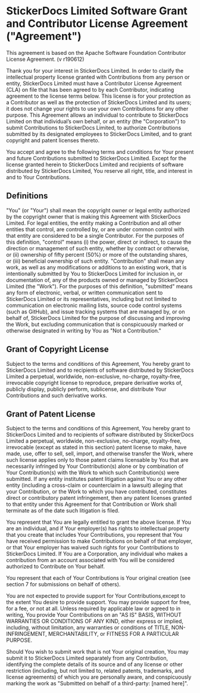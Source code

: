 # StickerDocs Limited Software Grant and Contributor License Agreement ("Agreement")

This agreement is based on the Apache Software Foundation Contributor License Agreement. (v r190612)

Thank you for your interest in StickerDocs Limited. In order to clarify the intellectual property license granted with Contributions from any person or entity, StickerDocs Limited must have a Contributor License Agreement (CLA) on file that has been agreed to by each Contributor, indicating agreement to the license terms below. This license is for your protection as a Contributor as well as the protection of StickerDocs Limited and its users; it does not change your rights to use your own Contributions for any other purpose. This Agreement allows an individual to contribute to StickerDocs Limited on that individual’s own behalf, or an entity (the "Corporation") to submit Contributions to StickerDocs Limited, to authorize Contributions submitted by its designated employees to StickerDocs Limited, and to grant copyright and patent licenses thereto.

You accept and agree to the following terms and conditions for Your present and future Contributions submitted to StickerDocs Limited. Except for the license granted herein to StickerDocs Limited and recipients of software distributed by StickerDocs Limited, You reserve all right, title, and interest in and to Your Contributions.

## Definitions

"You" (or "Your") shall mean the copyright owner or legal entity authorized by the copyright owner that is making this Agreement with StickerDocs Limited. For legal entities, the entity making a Contribution and all other entities that control, are controlled by, or are under common control with that entity are considered to be a single Contributor. For the purposes of this definition, "control" means (i) the power, direct or indirect, to cause the direction or management of such entity, whether by contract or otherwise, or (ii) ownership of fifty percent (50%) or more of the outstanding shares, or (iii) beneficial ownership of such entity. "Contribution" shall mean any work, as well as any modifications or additions to an existing work, that is intentionally submitted by You to StickerDocs Limited for inclusion in, or documentation of, any of the products owned or managed by StickerDocs Limited (the "Work"). For the purposes of this definition, "submitted" means any form of electronic, verbal, or written communication sent to StickerDocs Limited or its representatives, including but not limited to communication on electronic mailing lists, source code control systems (such as GitHub), and issue tracking systems that are managed by, or on behalf of, StickerDocs Limited for the purpose of discussing and improving the Work, but excluding communication that is conspicuously marked or otherwise designated in writing by You as "Not a Contribution."

## Grant of Copyright License

Subject to the terms and conditions of this Agreement, You hereby grant to StickerDocs Limited and to recipients of software distributed by StickerDocs Limited a perpetual, worldwide, non-exclusive, no-charge, royalty-free, irrevocable copyright license to reproduce, prepare derivative works of, publicly display, publicly perform, sublicense, and distribute Your Contributions and such derivative works.

## Grant of Patent License

Subject to the terms and conditions of this Agreement, You hereby grant to StickerDocs Limited and to recipients of software distributed by StickerDocs Limited a perpetual, worldwide, non-exclusive, no-charge, royalty-free, irrevocable (except as stated in this section) patent license to make, have made, use, offer to sell, sell, import, and otherwise transfer the Work, where such license applies only to those patent claims licensable by You that are necessarily infringed by Your Contribution(s) alone or by combination of Your Contribution(s) with the Work to which such Contribution(s) were submitted. If any entity institutes patent litigation against You or any other entity (including a cross-claim or counterclaim in a lawsuit) alleging that your Contribution, or the Work to which you have contributed, constitutes direct or contributory patent infringement, then any patent licenses granted to that entity under this Agreement for that Contribution or Work shall terminate as of the date such litigation is filed.

You represent that You are legally entitled to grant the above license. If You are an individual, and if Your employer(s) has rights to intellectual property that you create that includes Your Contributions, you represent that You have received permission to make Contributions on behalf of that employer, or that Your employer has waived such rights for your Contributions to StickerDocs Limited. If You are a Corporation, any individual who makes a contribution from an account associated with You will be considered authorized to Contribute on Your behalf.

You represent that each of Your Contributions is Your original creation (see section 7 for submissions on behalf of others).

You are not expected to provide support for Your Contributions,except to the extent You desire to provide support. You may provide support for free, for a fee, or not at all. Unless required by applicable law or agreed to in writing, You provide Your Contributions on an "AS IS" BASIS, WITHOUT WARRANTIES OR CONDITIONS OF ANY KIND, either express or implied, including, without limitation, any warranties or conditions of TITLE, NON-INFRINGEMENT, MERCHANTABILITY, or FITNESS FOR A PARTICULAR PURPOSE.

Should You wish to submit work that is not Your original creation, You may submit it to StickerDocs Limited separately from any Contribution, identifying the complete details of its source and of any license or other restriction (including, but not limited to, related patents, trademarks, and license agreements) of which you are personally aware, and conspicuously marking the work as "Submitted on behalf of a third-party: [named here]".
